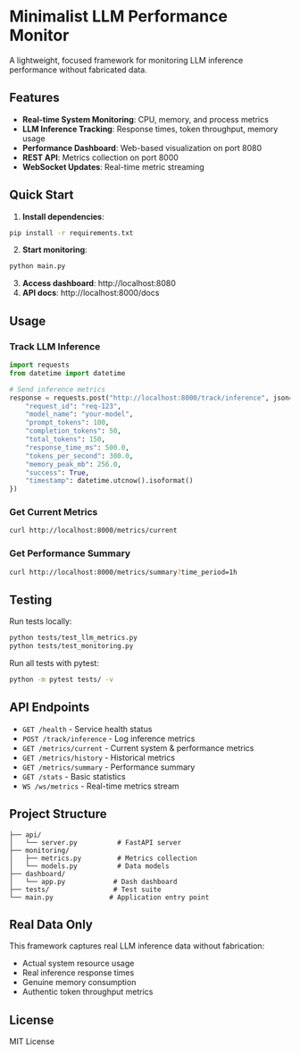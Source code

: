 # Minimalist LLM Performance Monitor

A lightweight, focused framework for monitoring LLM inference performance without fabricated data.

## Features

- **Real-time System Monitoring**: CPU, memory, and process metrics
- **LLM Inference Tracking**: Response times, token throughput, memory usage
- **Performance Dashboard**: Web-based visualization on port 8080
- **REST API**: Metrics collection on port 8000
- **WebSocket Updates**: Real-time metric streaming

## Quick Start

1. **Install dependencies**:
```bash
pip install -r requirements.txt
```

2. **Start monitoring**:
```bash
python main.py
```

3. **Access dashboard**: http://localhost:8080
4. **API docs**: http://localhost:8000/docs

## Usage

### Track LLM Inference

```python
import requests
from datetime import datetime

# Send inference metrics
response = requests.post("http://localhost:8000/track/inference", json={
    "request_id": "req-123",
    "model_name": "your-model",
    "prompt_tokens": 100,
    "completion_tokens": 50,
    "total_tokens": 150,
    "response_time_ms": 500.0,
    "tokens_per_second": 300.0,
    "memory_peak_mb": 256.0,
    "success": True,
    "timestamp": datetime.utcnow().isoformat()
})
```

### Get Current Metrics

```bash
curl http://localhost:8000/metrics/current
```

### Get Performance Summary

```bash
curl http://localhost:8000/metrics/summary?time_period=1h
```

## Testing

Run tests locally:
```bash
python tests/test_llm_metrics.py
python tests/test_monitoring.py
```

Run all tests with pytest:
```bash
python -m pytest tests/ -v
```

## API Endpoints

- `GET /health` - Service health status
- `POST /track/inference` - Log inference metrics
- `GET /metrics/current` - Current system & performance metrics
- `GET /metrics/history` - Historical metrics
- `GET /metrics/summary` - Performance summary
- `GET /stats` - Basic statistics
- `WS /ws/metrics` - Real-time metrics stream

## Project Structure

```
├── api/
│   └── server.py          # FastAPI server
├── monitoring/
│   ├── metrics.py         # Metrics collection
│   └── models.py          # Data models
├── dashboard/
│   └── app.py            # Dash dashboard
├── tests/                # Test suite
└── main.py              # Application entry point
```

## Real Data Only

This framework captures real LLM inference data without fabrication:
- Actual system resource usage
- Real inference response times  
- Genuine memory consumption
- Authentic token throughput metrics

## License

MIT License

